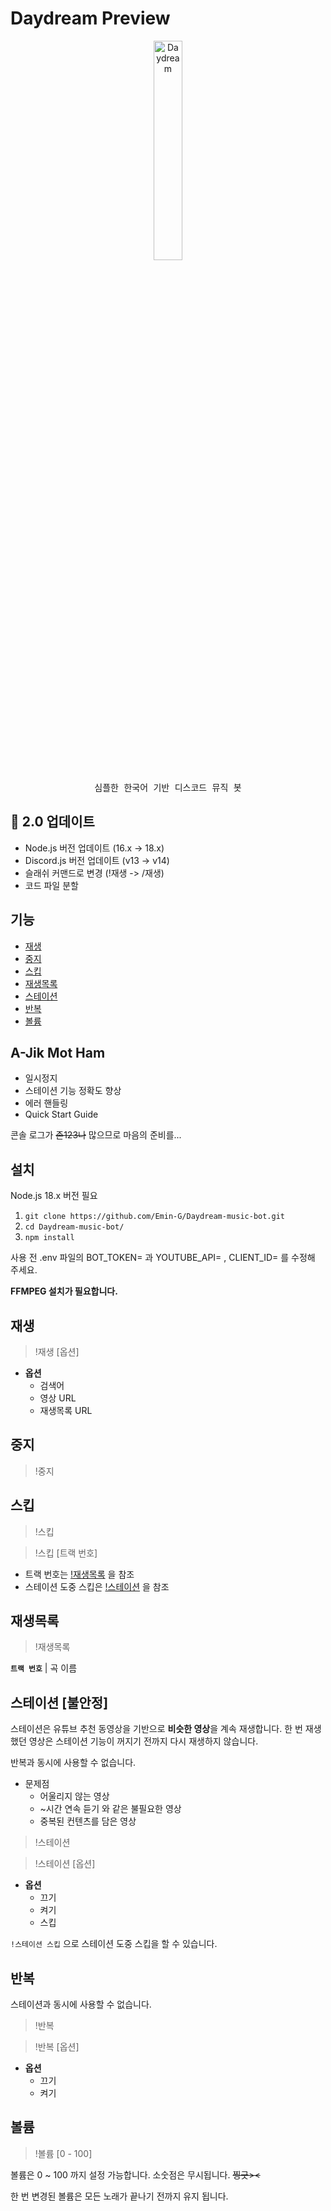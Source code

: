 #  Daydream Preview

<p align="center">
<img src="https://cdn.discordapp.com/attachments/807077862880444456/1043182854147948584/maid.png" alt="Daydream" width="30%">
</p>

<pre align="center">
심플한 한국어 기반 디스코드 뮤직 봇
</pre>

## 🎉 2.0 업데이트

 - Node.js 버전 업데이트 (16.x -> 18.x)
 - Discord.js 버전 업데이트 (v13 -> v14)
 - 슬래쉬 커맨드로 변경 (!재생 -> /재생)
 - 코드 파일 분할

## **기능**
 - [재생](#재생)
 - [중지](#중지)
 - [스킵](#스킵)
 - [재생목록](#재생목록)
 - [스테이션](#스테이션)
 - [반복](#반복)
 - [볼륨](#볼륨)

## A-Jik Mot Ham

 - 일시정지
 - 스테이션 기능 정확도 향상
 - 에러 핸들링
 - Quick Start Guide

콘솔 로그가 ~~존123나~~ 많으므로 마음의 준비를...

## 설치

Node.js 18.x 버전 필요

 1. `git clone https://github.com/Emin-G/Daydream-music-bot.git`
 2. `cd Daydream-music-bot/`
 3. `npm install`

사용 전 .env 파일의  BOT_TOKEN=  과  YOUTUBE_API= , CLIENT_ID=  를 수정해 주세요.

**FFMPEG 설치가 필요합니다.**

## 재생
> !재생 [옵션]

 - **옵션**
	 - 검색어
	 - 영상 URL
	 - 재생목록 URL

## 중지
> !중지

## 스킵
> !스킵

> !스킵 [트랙 번호]

 - 트랙 번호는 [!재생목록](#재생목록) 을 참조
 - 스테이션 도중 스킵은 [!스테이션](#스테이션) 을 참조

## 재생목록
> !재생목록

**`트랙 번호`** | 곡 이름

## 스테이션 [불안정]
스테이션은 유튜브 추천 동영상을 기반으로 **비슷한 영상**을 계속 재생합니다.
한 번 재생했던 영상은 스테이션 기능이 꺼지기 전까지 다시 재생하지 않습니다.

반복과 동시에 사용할 수 없습니다.

 - 문제점
	 - 어울리지 않는 영상
	 - ~시간 연속 듣기 와 같은 불필요한 영상
	 - 중복된 컨텐츠를 담은 영상

> !스테이션

> !스테이션 [옵션]

 - **옵션**
	 - 끄기
	 - 켜기
	 - 스킵

`!스테이션 스킵` 으로 스테이션 도중 스킵을 할 수 있습니다.

## 반복
스테이션과 동시에 사용할 수 없습니다.

> !반복

> !반복 [옵션]

 - **옵션**
	 - 끄기
	 - 켜기

## 볼륨
> !볼륨 [0 - 100]

볼륨은 0 ~ 100 까지 설정 가능합니다.
소숫점은 무시됩니다. ~~찡긋><~~

한 번 변경된 볼륨은 모든 노래가 끝나기 전까지 유지 됩니다.
